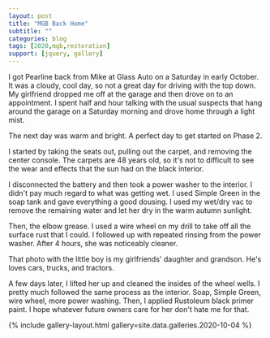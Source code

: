 ```yaml
---
layout: post
title: "MGB Back Home"
subtitle: ""
categories: blog
tags: [2020,mgb,restoration]
support: [jquery, gallery]
---
```


I got Pearline back from Mike at Glass Auto on a Saturday in early October. It was a cloudy, cool day, so 
not a great day for driving with the top down. My girlfriend dropped me off at the garage and then drove on 
to an appointment. I spent half and hour talking with the usual suspects that hang around the garage on a 
Saturday morning and drove home through a light mist.

<!--more-->

The next day was warm and bright. A perfect day to get started on Phase 2.

I started by taking the seats out, pulling out the carpet, and removing the center console. The carpets are
48 years old, so it's not to difficult to see the wear and effects that the sun had on the black interior.

I disconnected the battery and then took a power washer to the interior. I didn't pay  much regard to what 
was getting wet. I used Simple Green in the soap tank and gave everything a good dousing. I used my wet/dry
vac to remove the remaining water and let her dry in the warm autumn sunlight.

Then, the elbow grease. I used a wire wheel on my drill to take off all the surface rust that I could. I followed up with repeated rinsing from the power washer. After 4 hours, she was noticeably cleaner.

That photo with the little boy is my girlfriends' daughter and grandson. He's loves cars, trucks, and tractors.

A few days later, I lifted her up and cleaned the insides of the wheel wells. I pretty much followed the same process as the interior. Soap, Simple Green, wire wheel, more power washing. Then, I applied Rustoleum black primer paint. I hope whatever future owners care for her don't hate me for that.

{% include gallery-layout.html gallery=site.data.galleries.2020-10-04 %}